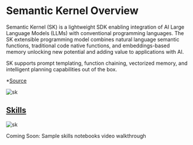 # Semantic Kernel Overview

Semantic Kernel (SK) is a lightweight SDK enabling integration of AI Large Language Models (LLMs) with conventional programming languages. The SK extensible programming model combines natural language semantic functions, traditional code native functions, and embeddings-based memory unlocking new potential and adding value to applications with AI.

SK supports prompt templating, function chaining, vectorized memory, and intelligent planning capabilities out of the box.

*[Source](https://github.com/microsoft/semantic-kernel#semantic-kernel)

![sk](../../assets/images/00-intro/sk.png)

## [Skills](https://github.com/microsoft/semantic-kernel/tree/main/samples/skills)

![sk](../../assets/images/00-intro/sk-skills.png)

Coming Soon: Sample skills notebooks video walkthrough